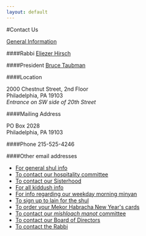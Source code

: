 ```yaml
---
layout: default
---
```


#Contact Us

[General Information](mailto:mekorhabracha@gmail.com)

####Rabbi
[Eliezer Hirsch](mailto:RabbiEHirsch@gmail.com)

####President
[Bruce Taubman](mailto:Taubman@earthlink.net)

####Location

2000 Chestnut Street, 2nd Floor<br/>
Philadelphia, PA 19103<br/>
<em>Entrance on SW side of 20th Street</em>

####Mailing Address

PO Box 2028<br/>
Philadelphia, PA 19103

####Phone
215-525-4246

####Other email addresses

- [For general shul info](mailto:mekorhabracha@gmail.com)
- [To contact our hospitality committee](mailto:mekorhospitality@gmail.com)
- [To contact our Sisterhood](mailto:mekorsisterhood@gmail.com)
- [For all kiddush info](mailto:mekorkiddush@gmail.com)
- [For info regarding our weekday morning minyan](mailto:mekorminyan@gmail.com)
- [To sign up to lain for the shul](mailto:mekorlaining@gmail.com)
- [To order your Mekor Habracha New Year's cards](mailto:roshcardsmekor@gmail.com)
- [To contact our *mishloach manot* committee](mailto:mekorpurim@gmail.com)
- [To contact our Board of Directors](mailto:mekorboard@gmail.com)
- [To contact the Rabbi](mailto:rabbiehirsch@gmail.com)
 